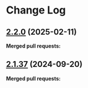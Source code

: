 # Change Log

## [2.2.0](https://github.com/networknt/openapi-market/tree/2.2.0) (2025-02-11)


**Merged pull requests:**


## [2.1.37](https://github.com/networknt/openapi-market/tree/2.1.37) (2024-09-20)


**Merged pull requests:**
